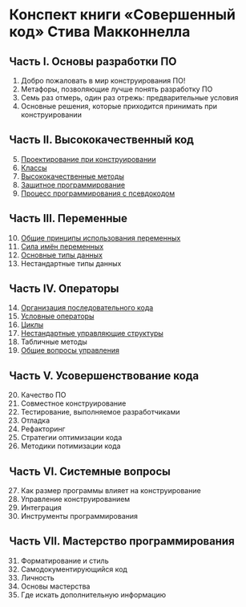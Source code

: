 # Конспект книги «‎Совершенный код»‎ Стива Макконнелла

## Часть I. Основы разработки ПО

1. Добро пожаловать в мир конструирования ПО!
2. Метафоры, позволяющие лучше понять разработку ПО
3. Семь раз отмерь, один раз отрежь: предварительные условия
4. Основные решения, которые приходится принимать при конструировании

## Часть II. Высококачественный код

5. [Проектирование при конструировании](chapter_5.md)
6. [Классы](chapter_6.md)
7. [Высококачественные методы](chapter_7.md)
8. [Защитное программирование](chapter_8.md)
9. [Процесс программирования с псевдокодом](chapter_9.md)

## Часть III. Переменные

10. [Общие принципы использования переменных](chapter_10.md)
11. [Сила имён переменных](chapter_11.md)
12. [Основные типы данных](chapter_12.md)
13. Нестандартные типы данных

## Часть IV. Операторы

14. [Организация последовательного кода](chapter_14.md)
15. [Условные операторы](chapter_15.md)
16. [Циклы](chapter_16.md)
17. [Нестандартные управляющие структуры](chapter_17.md)
18. Табличные методы
19. [Общие вопросы управления](chapter_19.md)

## Часть V. Усовершенствование кода

20. Качество ПО
21. Совместное конструирование
22. Тестирование, выполняемое разработчиками
23. Отладка
24. Рефакторинг
25. Стратегии оптимизации кода
26. Методики потимизации кода

## Часть VI. Системные вопросы

27. Как размер программы влияет на конструирование
28. Управление конструированием
29. Интеграция
30. Инструменты программирования

## Часть VII. Мастерство программирования

31. Форматирование и стиль
32. Самодокументирующийся код
33. Личность
34. Основы мастерства
35. Где искать дополнительную информацию
